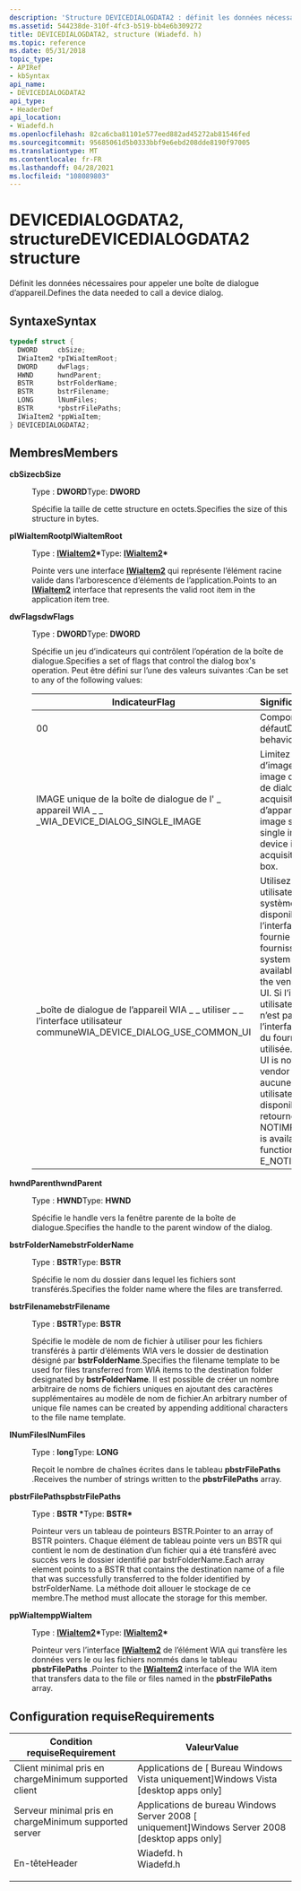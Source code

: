```yaml
---
description: 'Structure DEVICEDIALOGDATA2 : définit les données nécessaires pour appeler une boîte de dialogue d’appareil.'
ms.assetid: 544238de-310f-4fc3-b519-bb4e6b309272
title: DEVICEDIALOGDATA2, structure (Wiadefd. h)
ms.topic: reference
ms.date: 05/31/2018
topic_type:
- APIRef
- kbSyntax
api_name:
- DEVICEDIALOGDATA2
api_type:
- HeaderDef
api_location:
- Wiadefd.h
ms.openlocfilehash: 82ca6cba81101e577eed882ad45272ab81546fed
ms.sourcegitcommit: 95685061d5b0333bbf9e6ebd208dde8190f97005
ms.translationtype: MT
ms.contentlocale: fr-FR
ms.lasthandoff: 04/28/2021
ms.locfileid: "108089803"
---
```

# <a name="devicedialogdata2-structure"></a><span data-ttu-id="15aee-103">DEVICEDIALOGDATA2, structure</span><span class="sxs-lookup"><span data-stu-id="15aee-103">DEVICEDIALOGDATA2 structure</span></span>

<span data-ttu-id="15aee-104">Définit les données nécessaires pour appeler une boîte de dialogue d’appareil.</span><span class="sxs-lookup"><span data-stu-id="15aee-104">Defines the data needed to call a device dialog.</span></span>

## <a name="syntax"></a><span data-ttu-id="15aee-105">Syntaxe</span><span class="sxs-lookup"><span data-stu-id="15aee-105">Syntax</span></span>


```C++
typedef struct {
  DWORD     cbSize;
  IWiaItem2 *pIWiaItemRoot;
  DWORD     dwFlags;
  HWND      hwndParent;
  BSTR      bstrFolderName;
  BSTR      bstrFilename;
  LONG      lNumFiles;
  BSTR      *pbstrFilePaths;
  IWiaItem2 *ppWiaItem;
} DEVICEDIALOGDATA2;
```



## <a name="members"></a><span data-ttu-id="15aee-106">Membres</span><span class="sxs-lookup"><span data-stu-id="15aee-106">Members</span></span>

<dl> <dt>

<span data-ttu-id="15aee-107">**cbSize**</span><span class="sxs-lookup"><span data-stu-id="15aee-107">**cbSize**</span></span>
</dt> <dd>

<span data-ttu-id="15aee-108">Type : **DWORD**</span><span class="sxs-lookup"><span data-stu-id="15aee-108">Type: **DWORD**</span></span>

</dd> <dd>

<span data-ttu-id="15aee-109">Spécifie la taille de cette structure en octets.</span><span class="sxs-lookup"><span data-stu-id="15aee-109">Specifies the size of this structure in bytes.</span></span>

</dd> <dt>

<span data-ttu-id="15aee-110">**pIWiaItemRoot**</span><span class="sxs-lookup"><span data-stu-id="15aee-110">**pIWiaItemRoot**</span></span>
</dt> <dd>

<span data-ttu-id="15aee-111">Type : **[ **IWiaItem2**](-wia-iwiaitem2.md)\***</span><span class="sxs-lookup"><span data-stu-id="15aee-111">Type: **[**IWiaItem2**](-wia-iwiaitem2.md)\***</span></span>

</dd> <dd>

<span data-ttu-id="15aee-112">Pointe vers une interface [**IWiaItem2**](-wia-iwiaitem2.md) qui représente l’élément racine valide dans l’arborescence d’éléments de l’application.</span><span class="sxs-lookup"><span data-stu-id="15aee-112">Points to an [**IWiaItem2**](-wia-iwiaitem2.md) interface that represents the valid root item in the application item tree.</span></span>

</dd> <dt>

<span data-ttu-id="15aee-113">**dwFlags**</span><span class="sxs-lookup"><span data-stu-id="15aee-113">**dwFlags**</span></span>
</dt> <dd>

<span data-ttu-id="15aee-114">Type : **DWORD**</span><span class="sxs-lookup"><span data-stu-id="15aee-114">Type: **DWORD**</span></span>

</dd> <dd>

<span data-ttu-id="15aee-115">Spécifie un jeu d’indicateurs qui contrôlent l’opération de la boîte de dialogue.</span><span class="sxs-lookup"><span data-stu-id="15aee-115">Specifies a set of flags that control the dialog box's operation.</span></span> <span data-ttu-id="15aee-116">Peut être défini sur l’une des valeurs suivantes :</span><span class="sxs-lookup"><span data-stu-id="15aee-116">Can be set to any of the following values:</span></span>



| <span data-ttu-id="15aee-117">Indicateur</span><span class="sxs-lookup"><span data-stu-id="15aee-117">Flag</span></span>                                 | <span data-ttu-id="15aee-118">Signification</span><span class="sxs-lookup"><span data-stu-id="15aee-118">Meaning</span></span>                                                                                                                                                                                     |
|--------------------------------------|---------------------------------------------------------------------------------------------------------------------------------------------------------------------------------------------|
| <span data-ttu-id="15aee-119">0</span><span class="sxs-lookup"><span data-stu-id="15aee-119">0</span></span>                                    | <span data-ttu-id="15aee-120">Comportement par défaut</span><span class="sxs-lookup"><span data-stu-id="15aee-120">Default behavior.</span></span>                                                                                                                                                                           |
| <span data-ttu-id="15aee-121">IMAGE unique de la boîte de dialogue de l' \_ appareil WIA \_ \_ \_</span><span class="sxs-lookup"><span data-stu-id="15aee-121">WIA\_DEVICE\_DIALOG\_SINGLE\_IMAGE</span></span>   | <span data-ttu-id="15aee-122">Limitez la sélection d’image à une seule image dans la boîte de dialogue acquisition d’image d’appareil.</span><span class="sxs-lookup"><span data-stu-id="15aee-122">Restrict image selection to a single image in the device image acquisition dialog box.</span></span>                                                                                                      |
| <span data-ttu-id="15aee-123">\_boîte de dialogue de l’appareil WIA \_ \_ utiliser \_ \_ l’interface utilisateur commune</span><span class="sxs-lookup"><span data-stu-id="15aee-123">WIA\_DEVICE\_DIALOG\_USE\_COMMON\_UI</span></span> | <span data-ttu-id="15aee-124">Utilisez l’interface utilisateur du système, si elle est disponible, au lieu de l’interface utilisateur fournie par le fournisseur.</span><span class="sxs-lookup"><span data-stu-id="15aee-124">Use the system UI, if available, rather than the vendor-supplied UI.</span></span> <span data-ttu-id="15aee-125">Si l’interface utilisateur système n’est pas disponible, l’interface utilisateur du fournisseur est utilisée.</span><span class="sxs-lookup"><span data-stu-id="15aee-125">If the system UI is not available, the vendor UI is used.</span></span> <span data-ttu-id="15aee-126">Si aucune interface utilisateur n’est disponible, la fonction retourne E \_ NOTIMPL.</span><span class="sxs-lookup"><span data-stu-id="15aee-126">If neither UI is available, the function returns E\_NOTIMPL.</span></span> |



 

</dd> <dt>

<span data-ttu-id="15aee-127">**hwndParent**</span><span class="sxs-lookup"><span data-stu-id="15aee-127">**hwndParent**</span></span>
</dt> <dd>

<span data-ttu-id="15aee-128">Type : **HWND**</span><span class="sxs-lookup"><span data-stu-id="15aee-128">Type: **HWND**</span></span>

</dd> <dd>

<span data-ttu-id="15aee-129">Spécifie le handle vers la fenêtre parente de la boîte de dialogue.</span><span class="sxs-lookup"><span data-stu-id="15aee-129">Specifies the handle to the parent window of the dialog.</span></span>

</dd> <dt>

<span data-ttu-id="15aee-130">**bstrFolderName**</span><span class="sxs-lookup"><span data-stu-id="15aee-130">**bstrFolderName**</span></span>
</dt> <dd>

<span data-ttu-id="15aee-131">Type : **BSTR**</span><span class="sxs-lookup"><span data-stu-id="15aee-131">Type: **BSTR**</span></span>

</dd> <dd>

<span data-ttu-id="15aee-132">Spécifie le nom du dossier dans lequel les fichiers sont transférés.</span><span class="sxs-lookup"><span data-stu-id="15aee-132">Specifies the folder name where the files are transferred.</span></span>

</dd> <dt>

<span data-ttu-id="15aee-133">**bstrFilename**</span><span class="sxs-lookup"><span data-stu-id="15aee-133">**bstrFilename**</span></span>
</dt> <dd>

<span data-ttu-id="15aee-134">Type : **BSTR**</span><span class="sxs-lookup"><span data-stu-id="15aee-134">Type: **BSTR**</span></span>

</dd> <dd>

<span data-ttu-id="15aee-135">Spécifie le modèle de nom de fichier à utiliser pour les fichiers transférés à partir d’éléments WIA vers le dossier de destination désigné par **bstrFolderName**.</span><span class="sxs-lookup"><span data-stu-id="15aee-135">Specifies the filename template to be used for files transferred from WIA items to the destination folder designated by **bstrFolderName**.</span></span> <span data-ttu-id="15aee-136">Il est possible de créer un nombre arbitraire de noms de fichiers uniques en ajoutant des caractères supplémentaires au modèle de nom de fichier.</span><span class="sxs-lookup"><span data-stu-id="15aee-136">An arbitrary number of unique file names can be created by appending additional characters to the file name template.</span></span>

</dd> <dt>

<span data-ttu-id="15aee-137">**lNumFiles**</span><span class="sxs-lookup"><span data-stu-id="15aee-137">**lNumFiles**</span></span>
</dt> <dd>

<span data-ttu-id="15aee-138">Type : **long**</span><span class="sxs-lookup"><span data-stu-id="15aee-138">Type: **LONG**</span></span>

</dd> <dd>

<span data-ttu-id="15aee-139">Reçoit le nombre de chaînes écrites dans le tableau **pbstrFilePaths** .</span><span class="sxs-lookup"><span data-stu-id="15aee-139">Receives the number of strings written to the **pbstrFilePaths** array.</span></span>

</dd> <dt>

<span data-ttu-id="15aee-140">**pbstrFilePaths**</span><span class="sxs-lookup"><span data-stu-id="15aee-140">**pbstrFilePaths**</span></span>
</dt> <dd>

<span data-ttu-id="15aee-141">Type : **BSTR \***</span><span class="sxs-lookup"><span data-stu-id="15aee-141">Type: **BSTR\***</span></span>

</dd> <dd>

<span data-ttu-id="15aee-142">Pointeur vers un tableau de pointeurs BSTR.</span><span class="sxs-lookup"><span data-stu-id="15aee-142">Pointer to an array of BSTR pointers.</span></span> <span data-ttu-id="15aee-143">Chaque élément de tableau pointe vers un BSTR qui contient le nom de destination d’un fichier qui a été transféré avec succès vers le dossier identifié par bstrFolderName.</span><span class="sxs-lookup"><span data-stu-id="15aee-143">Each array element points to a BSTR that contains the destination name of a file that was successfully transferred to the folder identified by bstrFolderName.</span></span> <span data-ttu-id="15aee-144">La méthode doit allouer le stockage de ce membre.</span><span class="sxs-lookup"><span data-stu-id="15aee-144">The method must allocate the storage for this member.</span></span>

</dd> <dt>

<span data-ttu-id="15aee-145">**ppWiaItem**</span><span class="sxs-lookup"><span data-stu-id="15aee-145">**ppWiaItem**</span></span>
</dt> <dd>

<span data-ttu-id="15aee-146">Type : **[ **IWiaItem2**](-wia-iwiaitem2.md)\***</span><span class="sxs-lookup"><span data-stu-id="15aee-146">Type: **[**IWiaItem2**](-wia-iwiaitem2.md)\***</span></span>

</dd> <dd>

<span data-ttu-id="15aee-147">Pointeur vers l’interface [**IWiaItem2**](-wia-iwiaitem2.md) de l’élément WIA qui transfère les données vers le ou les fichiers nommés dans le tableau **pbstrFilePaths** .</span><span class="sxs-lookup"><span data-stu-id="15aee-147">Pointer to the [**IWiaItem2**](-wia-iwiaitem2.md) interface of the WIA item that transfers data to the file or files named in the **pbstrFilePaths** array.</span></span>

</dd> </dl>

## <a name="requirements"></a><span data-ttu-id="15aee-148">Configuration requise</span><span class="sxs-lookup"><span data-stu-id="15aee-148">Requirements</span></span>



| <span data-ttu-id="15aee-149">Condition requise</span><span class="sxs-lookup"><span data-stu-id="15aee-149">Requirement</span></span> | <span data-ttu-id="15aee-150">Valeur</span><span class="sxs-lookup"><span data-stu-id="15aee-150">Value</span></span> |
|-------------------------------------|--------------------------------------------------------------------------------------|
| <span data-ttu-id="15aee-151">Client minimal pris en charge</span><span class="sxs-lookup"><span data-stu-id="15aee-151">Minimum supported client</span></span><br/> | <span data-ttu-id="15aee-152">Applications de \[ Bureau Windows Vista uniquement\]</span><span class="sxs-lookup"><span data-stu-id="15aee-152">Windows Vista \[desktop apps only\]</span></span><br/>                                       |
| <span data-ttu-id="15aee-153">Serveur minimal pris en charge</span><span class="sxs-lookup"><span data-stu-id="15aee-153">Minimum supported server</span></span><br/> | <span data-ttu-id="15aee-154">Applications de bureau Windows Server 2008 \[ uniquement\]</span><span class="sxs-lookup"><span data-stu-id="15aee-154">Windows Server 2008 \[desktop apps only\]</span></span><br/>                                 |
| <span data-ttu-id="15aee-155">En-tête</span><span class="sxs-lookup"><span data-stu-id="15aee-155">Header</span></span><br/>                   | <dl> <span data-ttu-id="15aee-156"><dt>Wiadefd. h</dt></span><span class="sxs-lookup"><span data-stu-id="15aee-156"><dt>Wiadefd.h</dt></span></span> </dl> |



 

 




